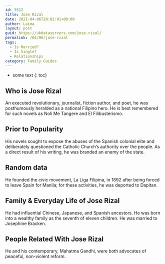 ```yaml
---
id: 5512
title: Jose Rizal
date: 2021-04-06T20:02:01+00:00
author: Laima
layout: post
guid: https://ukdataservers.com/jose-rizal/
permalink: /04/06/jose-rizal
tags:
  - Is Married?
  - Is Single?
  - Relationships
category: Family Guides
---
```


* some text
{: toc}


## Who is Jose Rizal
                  
                  
                  
An executed revolutionary, journalist, fiction author, and poet, he was posthumously heralded as a national Filipino hero. He is best remembered for such novels as Noli Me Tangere and El Filibusterismo.
                  
              
            
              
            
                
                
                
## Prior to Popularity
                  
                  
                  
His novels sought to expose the abuses of the Spanish colonial elite and deliberately questioned the Catholic Church&#8217;s authority over the people. As a direct result of his writing, he was branded an enemy of the state.
                  
              
            
              
            
                
                
                
## Random data
                  
                  
                  
He founded the civic movement, La Liga Filipina, in 1892 after being forced to leave Spain for Manila; for these activities, he was deported to Dapitan.
                  
              
            
              
            
                
                
                
## Family & Everyday Life of Jose Rizal
                  
                  
                  
He had influential Chinese, Japanese, and Spanish ancestors. He was born into a wealthy family as the seventh of eleven children. He was married to Josephine Bracken.
                  
              
            
              
            
                
                
                
## People Related With Jose Rizal
                  
                  
                  
He and his contemporary, Mahatma Gandhi, were both advocates of peaceful, non-violent reform.
                  
              
            
              
            
                
              
            
              
              
            
            
              
            
          
          
          